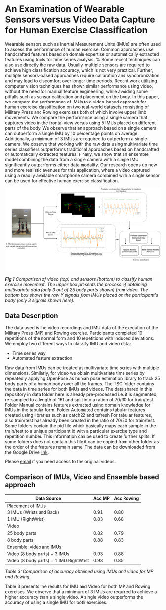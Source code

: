 # An Examination of Wearable Sensors versus Video Data Capture for Human Exercise Classification

Wearable sensors such as Inertial Measurement Units (IMUs) are often used to assess the performance of human exercise. Common approaches use handcrafted features based on domain expertise or automatically extracted features using tools for time series analysis. 
% Some recent techniques can also use directly the raw data. 
Usually, multiple sensors are required to achieve high classification accuracy, which is not very practical. Further, multiple sensors-based approaches require calibration and synchronization and may lead to discomfort over longer time periods.
Recent work utilizing computer vision techniques has shown similar performance using video, without the need for manual feature engineering, while avoiding some pitfalls such as sensor calibration and placement on the body.
In this paper, we compare the performance of IMUs to a video-based approach for human exercise classification on two real-world datasets consisting of Military Press and Rowing exercises both of which involve upper limb movements. We compare the performance using a single camera that captures video in the frontal view versus using 5 IMUs placed on different parts of the body. 
We observe that an approach based on a single camera can outperform a single IMU by 10 percentage points on average. Additionally, a minimum of 3 IMUs are required to outperform a single camera. We observe that working with the raw data using multivariate time series classifiers outperforms traditional approaches based on handcrafted or automatically extracted features. Finally, we show that an ensemble model combining the data from a single camera with a single IMU significantly outperforms either data modality. Our research opens up new and more realistic avenues for this application, where a  video captured using a readily available smartphone camera combined with a single sensor can be used for effective human exercise classification. 

![Alt text](figs/overview.png?raw=true)

<em>**Fig 1** Comparison of video (top) and sensors (bottom) to classify human exercise movement. The upper box presents
the process of obtaining multivariate data (only 3 out of 25 body parts shown) from video. The bottom box shows the raw 
Y signals from IMUs placed on the participant's body (only 3 signals shown here).</em>

## Data Description
The data used is the video recordings and IMU data of the execution of the Military Press (MP) and Rowing exercise.
Participants completed 10 repetitions of the normal form and 10 repetitions with induced deviations. We employ two 
different ways to classify IMU and video data: 
- Time series way
- Automated feature extraction

Raw data from IMUs can be treated as multivariate time series with multiple dimensions. Similarly, for video we 
obtain multivariate time series by repeatedly applying OpenPose as human pose estimation library to track 25 body
parts of a human body over all the frames.
The TSC folder contains the data in time series for both IMUs and videos.  The data shared in this repository in 
data folder here is already pre-processed i.e. it is segmented, re-sampled to a length of 161 and split into a 
ration of 70/30 for train/test.
Folder Manual contains features extracted using domain knowledge for IMUs in the tabular form. Folder Automated
contains tabular features created using libraries such as catch22 and tsfresh 
For tabular features, also train/test has already been created in the ratio of 70/30 for train/test. Some folders 
contain the pid file which basically maps each sample in the train/test to a unique participant id with a particular
exercise type and repetition number. This information can be used to create further splits. If some folders does
not contain this file it can be copied from other folder as the order of the features remain same. The data can be 
downloaded from the Google Drive [link](https://drive.google.com/drive/folders/1IoX5-GoO9w6PP1juUKnsrl6Ymn-BjiEY?usp=sharing). 

Please [email](mailto:ashish.singh@ucdconnect.ie) if you need access to the original videos.

## Comparison of IMUs, Video and Ensemble based approach
| Data Source                             | Acc MP | Acc Rowing |
|-----------------------------------------|--------|------------|
| Placement of IMUs                       |        |            |
| 3 IMUs (Wrists and Back)                | 0.91   | 0.80       |
| 1 IMU (RightWrist)                      | 0.83   | 0.68       |
| Video                                   |        |            | 
| 25 body parts                           | 0.82   | 0.79       |
| 8 body parts                            | 0.88   | 0.83       |
| Ensemble: video and IMUs                |        |            |
| Video (8 body parts) + 3 IMUs           | 0.93   | 0.88       |
| Video (8 body parts) + 1 IMU RightWrist | 0.93   | 0.85       |

<em>Table 3: Comparison of accuracy obtained using IMUs and video for MP and Rowing. </em>

Table 3 presents the results for IMU and Video for both MP and Rowing exercises. We observe that a minimum of 3 IMUs 
are required to achieve a higher accuracy than a single video. A single video outperforms the accuracy of using a single
IMU for both exercises.